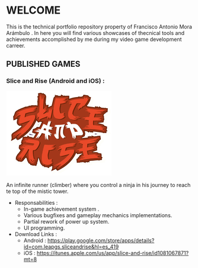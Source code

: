 # WELCOME
This is the technical portfolio repository property of Francisco Antonio Mora Arámbulo . In here you will find various showcases of thecnical tools and achievements accomplished by me during my video game development carreer.

## PUBLISHED GAMES
### Slice and Rise (Android and iOS) : 
![GitHub Logo](/Images/SnR.png)

An infinite runner (climber) where you control a ninja in his journey to reach te top of the mistic tower.
  - Responsabilities : 
    - In-game achievement system .
    - Various bugfixes and gameplay mechanics implementations.
    - Partial rework of power up system.
    - UI programming.
  - Download Links : 
    - Android : https://play.google.com/store/apps/details?id=com.leapgs.sliceandrise&hl=es_419
    - iOS : https://itunes.apple.com/us/app/slice-and-rise/id1081067871?mt=8
